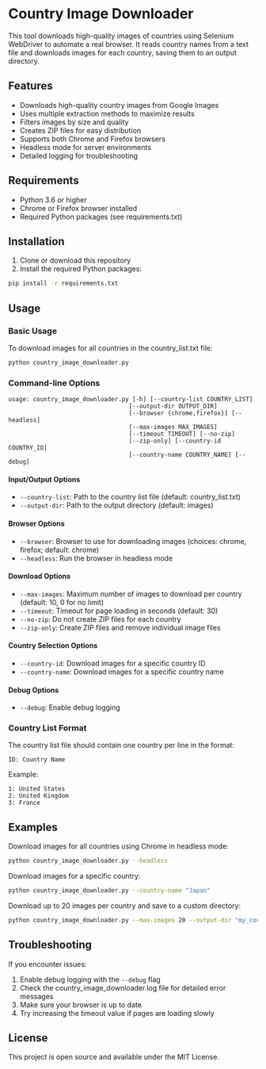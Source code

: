 # Country Image Downloader

This tool downloads high-quality images of countries using Selenium WebDriver to automate a real browser. It reads country names from a text file and downloads images for each country, saving them to an output directory.

## Features

- Downloads high-quality country images from Google Images
- Uses multiple extraction methods to maximize results
- Filters images by size and quality
- Creates ZIP files for easy distribution
- Supports both Chrome and Firefox browsers
- Headless mode for server environments
- Detailed logging for troubleshooting

## Requirements

- Python 3.6 or higher
- Chrome or Firefox browser installed
- Required Python packages (see requirements.txt)

## Installation

1. Clone or download this repository
2. Install the required Python packages:

```bash
pip install -r requirements.txt
```

## Usage

### Basic Usage

To download images for all countries in the country_list.txt file:

```bash
python country_image_downloader.py
```

### Command-line Options

```
usage: country_image_downloader.py [-h] [--country-list COUNTRY_LIST]
                                  [--output-dir OUTPUT_DIR]
                                  [--browser {chrome,firefox}] [--headless]
                                  [--max-images MAX_IMAGES]
                                  [--timeout TIMEOUT] [--no-zip]
                                  [--zip-only] [--country-id COUNTRY_ID]
                                  [--country-name COUNTRY_NAME] [--debug]
```

#### Input/Output Options

- `--country-list`: Path to the country list file (default: country_list.txt)
- `--output-dir`: Path to the output directory (default: images)

#### Browser Options

- `--browser`: Browser to use for downloading images (choices: chrome, firefox; default: chrome)
- `--headless`: Run the browser in headless mode

#### Download Options

- `--max-images`: Maximum number of images to download per country (default: 10, 0 for no limit)
- `--timeout`: Timeout for page loading in seconds (default: 30)
- `--no-zip`: Do not create ZIP files for each country
- `--zip-only`: Create ZIP files and remove individual image files

#### Country Selection Options

- `--country-id`: Download images for a specific country ID
- `--country-name`: Download images for a specific country name

#### Debug Options

- `--debug`: Enable debug logging

### Country List Format

The country list file should contain one country per line in the format:

```
ID: Country Name
```

Example:
```
1: United States
2: United Kingdom
3: France
```

## Examples

Download images for all countries using Chrome in headless mode:

```bash
python country_image_downloader.py --headless
```

Download images for a specific country:

```bash
python country_image_downloader.py --country-name "Japan"
```

Download up to 20 images per country and save to a custom directory:

```bash
python country_image_downloader.py --max-images 20 --output-dir "my_country_images"
```

## Troubleshooting

If you encounter issues:

1. Enable debug logging with the `--debug` flag
2. Check the country_image_downloader.log file for detailed error messages
3. Make sure your browser is up to date
4. Try increasing the timeout value if pages are loading slowly

## License

This project is open source and available under the MIT License.